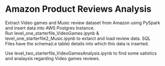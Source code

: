 # Amazon Product Reviews Analysis

<p> Extract Video games and Music review dataset from Amazon using PySpark and insert data into AWS Postgres Instance.<br>
  Run level_one_starterfile_VideoGames.ipynb & level_one_starterfile2_Music.ipynb to extarct and load review data.
  SQL Files have the schema(i.e table) details  into which this data is inserted.
</p>
<p> Use level_two_starterfile_VideoGamesAnalysis.ipynb to find some satistics and analaysis regarding Video games reviews.  </p> 
